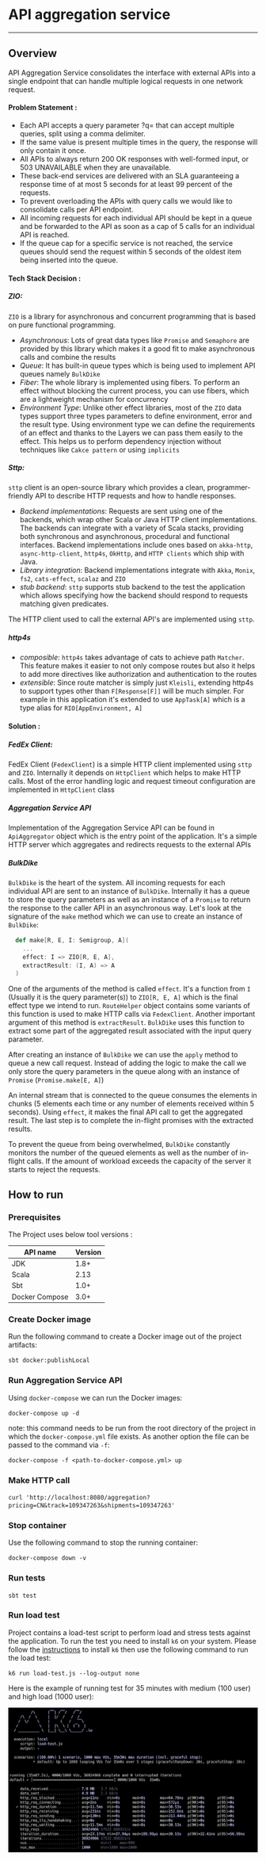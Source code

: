 # API aggregation service

-------------------------

## Overview

API Aggregation Service consolidates the interface with external APIs into a single endpoint that can handle multiple logical requests in one network request.

#### Problem Statement :
- Each API accepts a query parameter ?q= that can accept multiple queries, split using a comma delimiter.
- If the same value is present multiple times in the query, the response will only contain it once. 
- All APIs to always return 200 OK responses with well-formed input, or 503 UNAVAILABLE when they are unavailable.
- These back-end services are delivered with an SLA guaranteeing a response time of at most 5 seconds for at least 99 percent of the requests.
- To prevent overloading the APIs with query calls we would like to consolidate calls per API endpoint.  
- All incoming requests for each individual API should be kept in a queue and be forwarded to the API as soon as a cap of 5 calls for an individual API is reached.
- If the queue cap for a specific service is not reached, the service queues should send the request within 5 seconds of the oldest item being inserted into the queue.

#### Tech Stack Decision :

##### ZIO:

`ZIO` is a library for asynchronous and concurrent programming that is based on pure functional programming.

* *Asynchronous*: Lots of great data types like `Promise` and `Semaphore` are provided by this library which makes it a good fit to make asynchronous calls and combine the results
* *Queue*: It has built-in queue types which is being used to implement API queues namely `BulkDike`
* *Fiber*: The whole library is implemented using fibers. To perform an effect without blocking the current process, you can use fibers, which are a lightweight mechanism for concurrency
* *Environment Type*: Unlike other effect libraries, most of the `ZIO` data types support three types parameters to define environment, error and the result type.
  Using environment type we can define the requirements of an effect and thanks to the Layers we can pass them easily to the effect. This helps us to perform dependency injection without techniques like `Cakce pattern` or using `implicits`

##### Sttp:

`sttp` client is an open-source library which provides a clean, programmer-friendly API to describe HTTP requests and how to handle responses.

* *Backend implementations*: Requests are sent using one of the backends, which wrap other Scala or Java HTTP client implementations. The backends can integrate with a variety of Scala stacks, providing both synchronous and asynchronous, procedural and functional interfaces.
  Backend implementations include ones based on `akka-http`, `async-http-client`, `http4s`, `OkHttp`, and `HTTP clients` which ship with Java.
* *Library integration*: Backend implementations integrate with `Akka`, `Monix`, `fs2`, `cats-effect`, `scalaz` and `ZIO`
* *stub backend*: `sttp` supports stub backend to the test the application which allows specifying how the backend should respond to requests matching given predicates.

The HTTP client used to call the external API's are implemented using `sttp`.

##### http4s

* *composible*: `http4s` takes advantage of cats to achieve path `Matcher`. This feature makes it easier to not only compose routes but also it helps to add more directives like authorization and authentication to the routes
* *extensible*: Since route matcher is simply just `Kleisli`, extending http4s to support types other than `F[Response[F]]` will be much simpler. For example in this application it's extended to use `AppTask[A]` which is a type alias for `RIO[AppEnvironment, A]`

#### Solution :

##### FedEx Client:
FedEx Client (`FedexClient`) is a simple HTTP client implemented using `sttp` and `ZIO`. Internally it depends on `HttpClient` which helps to make HTTP calls.
Most of the error handling logic and request timeout configuration are implemented in `HttpClient` class

##### Aggregation Service API
Implementation of the Aggregation Service API can be found in `ApiAggregator` object which is the entry point of the application. It's a simple HTTP server which aggregates and redirects requests to the external APIs 

##### BulkDike

`BulkDike` is the heart of the system. All incoming requests for each individual API are sent to an instance of `BulkDike`. 
Internally it has a queue to store the query parameters as well as an instance of a `Promise` to return the response to the caller API in an asynchronous way.
Let's look at the signature of the `make` method which we can use to create an instance of `BulkDike`:

```scala
  def make[R, E, I: Semigroup, A](
    ...
    effect: I => ZIO[R, E, A],
    extractResult: (I, A) => A
  )
```

One of the arguments of the method is called `effect`. It's a function from `I` (Usually it is the query parameter(s)) to `ZIO[R, E, A]` which is the final effect type we intend to run.
`RouteHelper` object contains some variants of this function is used to make HTTP calls via `FedexClient`.
Another important argument of this method is `extractResult`. `BulkDike` uses this function to extract some part of the aggregated result associated with the input query parameter.

After creating an instance of `BulkDike` we can use the `apply` method to queue a new call request. 
Instead of adding the logic to make the call we only store the query parameters in the queue along with an instance of `Promise` (```Promise.make[E, A]```)

An internal stream that is connected to the queue consumes the elements in chunks (5 elements each time or any number of elements received within 5 seconds). 
Using `effect`, it makes the final API call to get the aggregated result. The last step is to complete the in-flight promises with the extracted results.

To prevent the queue from being overwhelmed, `BulkDike` constantly monitors the number of the queued elements as well as the number of in-flight calls. 
If the amount of workload exceeds the capacity of the server it starts to reject the requests.

## How to run 

### Prerequisites
The Project uses below tool versions :

|API name|Version|
|---|---|
|JDK|1.8+|
|Scala|2.13|
|Sbt|1.0+|
|Docker Compose|3.0+|

### Create Docker image
Run the following command to create a Docker image out of the project artifacts:

```shell
sbt docker:publishLocal
```

### Run Aggregation Service API
Using `docker-compose` we can run the Docker images:

```shell
docker-compose up -d
```

note: this command needs to be run from the root directory of the project in which the `docker-compose.yml` file exists. As another option the file can be passed to the command via `-f`:
```shell
docker-compose -f <path-to-docker-compose.yml> up
```


### Make HTTP call

```shell
curl 'http://localhost:8080/aggregation?pricing=CN&track=109347263&shipments=109347263'
```

### Stop container
Use the following command to stop the running container:

```shell
docker-compose down -v
```

### Run tests
```shell
sbt test
```

### Run load test

Project contains a load-test script to perform load and stress tests against the application. To run the test you need to install `k6` on your system.
Please follow the [instructions](https://k6.io/docs/getting-started/installation) to install `k6` then use the following command to run the load test:

```shell
k6 run load-test.js --log-output none
```

Here is the example of running test for 35 minutes with medium (100 user) and high load (1000 user):

![LoadTest](images/load-test.png "load-test")